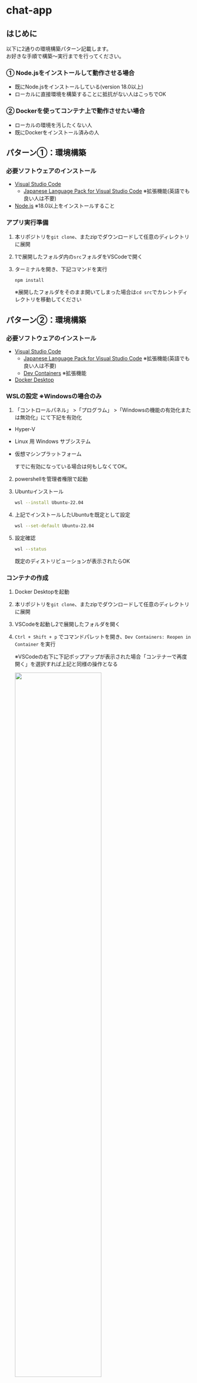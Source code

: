 # chat-app

## はじめに

以下に2通りの環境構築パターン記載します。  
お好きな手順で構築〜実行までを行ってください。

### ① Node.jsをインストールして動作させる場合

- 既にNode.jsをインストールしている(version 18.0以上)  
- ローカルに直接環境を構築することに抵抗がない人はこっちでOK


### ② Dockerを使ってコンテナ上で動作させたい場合

- ローカルの環境を汚したくない人  
- 既にDockerをインストール済みの人


## パターン①：環境構築

### 必要ソフトウェアのインストール

- [Visual Studio Code](https://code.visualstudio.com/download)
  - [Japanese Language Pack for Visual Studio Code](https://marketplace.visualstudio.com/items?itemName=MS-CEINTL.vscode-language-pack-ja) ※拡張機能(英語でも良い人は不要)
- [Node.js](https://nodejs.org/ja) ※18.0以上をインストールすること

### アプリ実行準備

1. 本リポジトリを`git clone`、またzipでダウンロードして任意のディレクトリに展開

2. 1で展開したフォルダ内の`src`フォルダをVSCodeで開く

3. ターミナルを開き、下記コマンドを実行

   ```zsh
   npm install
   ```

   ※展開したフォルダをそのまま開いてしまった場合は`cd src`でカレントディレクトリを移動してください


## パターン②：環境構築

### 必要ソフトウェアのインストール

- [Visual Studio Code](https://code.visualstudio.com/download)
  - [Japanese Language Pack for Visual Studio Code](https://marketplace.visualstudio.com/items?itemName=MS-CEINTL.vscode-language-pack-ja) ※拡張機能(英語でも良い人は不要)
  - [Dev Containers](https://marketplace.visualstudio.com/items?itemName=ms-vscode-remote.remote-containers) ※拡張機能
- [Docker Desktop](https://www.docker.com/ja-jp/get-started/)


### WSLの設定 ※Windowsの場合のみ

1. 「コントロールパネル」 >「プログラム」 >「Windowsの機能の有効化または無効化」にて下記を有効化

- Hyper-V
- Linux 用 Windows サブシステム
- 仮想マシンプラットフォーム

  すでに有効になっている場合は何もしなくてOK。

2. powershellを管理者権限で起動

3. Ubuntuインストール

   ```bash
   wsl --install Ubuntu-22.04
   ```

3. 上記でインストールしたUbuntuを既定として設定

   ```bash
   wsl --set-default Ubuntu-22.04
   ```

4. 設定確認

   ```bash
   wsl --status
   ```

   既定のディストリビューションが表示されたらOK

### コンテナの作成

1. Docker Desktopを起動

2. 本リポジトリを`git clone`、またzipでダウンロードして任意のディレクトリに展開

3. VSCodeを起動し2で展開したフォルダを開く

4. `Ctrl + Shift + p` でコマンドパレットを開き、`Dev Containers: Reopen in Container` を実行

   ※VSCodeの右下に下記ポップアップが表示された場合「コンテナーで再度開く」を選択すれば上記と同様の操作となる

   <img src="https://github.com/user-attachments/assets/8e5f4d9e-5d4a-40de-b6e2-82cfe889adff" width="70%" />


5. コンテナが作成され、ターミナルに下記表示が出れば成功

   <img src="https://github.com/user-attachments/assets/76083ead-0c5f-43bb-93e8-149a157e6312" width="100%" />



## 共通：アプリの起動

1. VSCodeのターミナルで下記コマンドを実行

   ```zsh
   npm run dev
   ```

   <img src="https://github.com/user-attachments/assets/91f2b8d6-4935-4950-94f1-fb0ebc3e19af" width="70%" />

   上記状態になればOK。

2. ブラウザで[http://localhost:3000](http://localhost:3000)にアクセスし、チャットアプリの画面が表示されることを確認

   <img src="https://github.com/user-attachments/assets/2995f521-c9fb-410b-8ea4-6f30c90c3197" width="70%" />  

　
<nbsp>  
**※上記のままではまだチャットはできない状態なので最後にAPIキーの設定を行います**  

3. `.env.local`ファイルを`/src`直下に作成し、必要な環境変数を設定

   ```plaintext
   # .env.local
   GOOGLE_GENERATIVE_AI_API_KEY=***ここにAPIキーを指定***
   GOOGLE_GENERATIVE_AI_MODEL=gemini-1.5-flash-002
   ```

   Gemini APIキーの取得は[こちら](https://aistudio.google.com/app/apikey)から。  
   
   上記設定を行うことでチャットができるようになります。